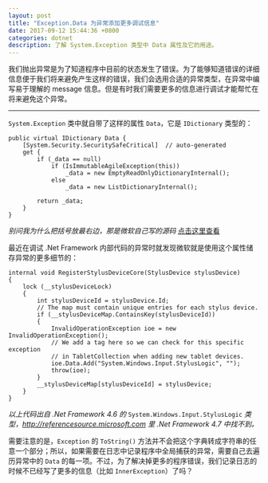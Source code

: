 ```yaml
---
layout: post
title: "Exception.Data 为异常添加更多调试信息"
date: 2017-09-12 15:44:36 +0800
categories: dotnet
description: 了解 System.Exception 类型中 Data 属性及它的用途。
---
```


我们抛出异常是为了知道程序中目前的状态发生了错误。为了能够知道错误的详细信息便于我们将来避免产生这样的错误，我们会选用合适的异常类型，在异常中编写易于理解的 message 信息。但是有时我们需要更多的信息进行调试才能帮忙在将来避免这个异常。

---

`System.Exception` 类中就自带了这样的属性 `Data`，它是 `IDictionary` 类型的：

```CSharp
public virtual IDictionary Data { 
    [System.Security.SecuritySafeCritical]  // auto-generated
    get {
        if (_data == null)
            if (IsImmutableAgileException(this))
                _data = new EmptyReadOnlyDictionaryInternal();
            else
                _data = new ListDictionaryInternal();
        
        return _data;
    }
}
```

*别问我为什么把括号放最右边，那是微软自己写的源码* [点击这里查看](http://referencesource.microsoft.com/#mscorlib/system/exception.cs,150)

最近在调试 .Net Framework 内部代码的异常时就发现微软就是使用这个属性储存异常的更多细节的：

```CSharp
internal void RegisterStylusDeviceCore(StylusDevice stylusDevice)
{
    lock (__stylusDeviceLock)
    {
        int stylusDeviceId = stylusDevice.Id;
        // The map must contain unique entries for each stylus device.
        if (__stylusDeviceMap.ContainsKey(stylusDeviceId))
        {
            InvalidOperationException ioe = new InvalidOperationException();
            // We add a tag here so we can check for this specific exception
            // in TabletCollection when adding new tablet devices.
            ioe.Data.Add("System.Windows.Input.StylusLogic", "");
            throw(ioe);
        }
        __stylusDeviceMap[stylusDeviceId] = stylusDevice;
    }
}
```

*以上代码出自 .Net Framework 4.6 的* `System.Windows.Input.StylusLogic` *类型，http://referencesource.microsoft.com 里 .Net Framework 4.7 中找不到。*

需要注意的是，`Exception` 的 `ToString()` 方法并不会把这个字典转成字符串的任意一个部分；所以，如果需要在日志中记录程序中全局捕获的异常，需要自己去遍历异常中的 `Data` 的每一项。不过，为了解决掉更多的程序错误，我们记录日志的时候不已经写了更多的信息（比如 `InnerException`）了吗？
